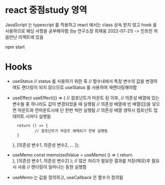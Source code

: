 # react 중점study 영역
JavaScript 는 typescript 를 적용하고
react 에서는 class 상속 받지 않고 hook 을 사용하므로 해당 사항을 공부해야함 (by 연구소장 최재웅 2022-07-21)
-> 인프런 처음만난 리액트에 있음

npm start

# Hooks
- useStatus
        // status  를 사용하기 위한 훅
        // 함수내에서 특정 변수의 값을 변경하여도 랜더링이 되지 않으므로 useStatus 를 사용하여 재랜더링해야함

- useEffect
   useEffect(() => {
        // 컴포넌트가 마운트 된 이후,
        // 의존성 배열에 있는 변수들 중 하나라도 값이 변경되었을 때 실행됨
        // 의존성 배열에 빈 배열([])을 넣으면 마운트와 언마운트시에 단 한번 씩만 실행됨
        // 의존성 배열 생략시 컴포넌트 업데이트 시마다 실행됨
        
        return () => {
                // 컴포넌트가 마운트 해제되기 전에 실행됨
        }
   }, [의존성 변수1, 의존성 변수2, ... ]);  

- useMemo
    const memoizedValue = useMemo( () => {
        return  
        }, [의존성 변수1, 의존성 변수2]
    );
        // 많은 처리가 필요한 결과를 저장(메모)후 필요시 사용
        // 랜더링이 일어나는 동한 실행함

- useMemo  는 값을 정의하고, useCallback 은 함수가 정의됨 